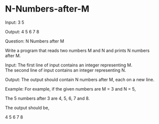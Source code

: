 # N-Numbers-after-M

Input: 3 5 

Output: 4 5 6 7 8

Question: N Numbers after M

Write a program that reads two numbers M and N and prints N numbers after M.

Input:
The first line of input contains an integer representing M.\
The second line of input contains an integer representing N.

Output:
The output should contain N numbers after M, each on a new line.

Example:
For example, if the given numbers are M = 3 and N = 5,

The 5 numbers after 3 are 4, 5, 6, 7 and 8.

The output should be,

4
5
6
7
8
